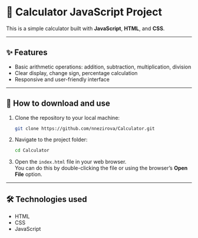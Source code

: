 # 🧮 Calculator JavaScript Project

This is a simple calculator built with **JavaScript**, **HTML**, and **CSS**.

---

## ✨ Features

- Basic arithmetic operations: addition, subtraction, multiplication, division
- Clear display, change sign, percentage calculation
- Responsive and user-friendly interface

---

## 🚀 How to download and use

1. Clone the repository to your local machine:

    ```bash
    git clone https://github.com/nnezirova/Calculator.git
    ```

2. Navigate to the project folder:

    ```bash
    cd Calculator
    ```

3. Open the `index.html` file in your web browser.  
   You can do this by double-clicking the file or using the browser’s **Open File** option.

---

## 🛠️ Technologies used

- HTML  
- CSS  
- JavaScript
  

